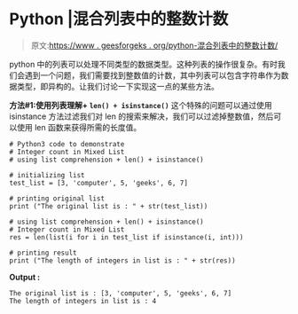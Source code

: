 # Python |混合列表中的整数计数

> 原文:[https://www . geesforgeks . org/python-混合列表中的整数计数/](https://www.geeksforgeeks.org/python-integer-count-in-mixed-list/)

python 中的列表可以处理不同类型的数据类型。这种列表的操作很复杂。有时我们会遇到一个问题，我们需要找到整数值的计数，其中列表可以包含字符串作为数据类型，即异构的。让我们讨论一下实现这一点的某些方法。

**方法#1:使用列表理解+ `len() + isinstance()`**
这个特殊的问题可以通过使用 isinstance 方法过滤我们对 len 的搜索来解决，我们可以过滤掉整数值，然后可以使用 len 函数来获得所需的长度值。

```
# Python3 code to demonstrate 
# Integer count in Mixed List
# using list comprehension + len() + isinstance()

# initializing list
test_list = [3, 'computer', 5, 'geeks', 6, 7]

# printing original list 
print ("The original list is : " + str(test_list))

# using list comprehension + len() + isinstance()
# Integer count in Mixed List
res = len(list(i for i in test_list if isinstance(i, int)))

# printing result
print ("The length of integers in list is : " + str(res))
```

**Output :**

```
The original list is : [3, 'computer', 5, 'geeks', 6, 7]
The length of integers in list is : 4

```